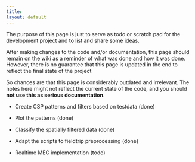 ```yaml
---
title:
layout: default
---
```


<div class="warning">
The purpose of this page is just to serve as todo or scratch pad for the development project and to list and share some ideas. 

After making changes to the code and/or documentation, this page should remain on the wiki as a reminder of what was done and how it was done. However, there is no guarantee that this page is updated in the end to reflect the final state of the project

So chances are that this page is considerably outdated and irrelevant. The notes here might not reflect the current state of the code, and you should **not use this as serious documentation**.
</div>

* Create CSP patterns and filters based on testdata (done)

* Plot the patterns (done)

* Classify the spatially filtered data (done)

* Adapt the scripts to fieldtrip preprocessing (done)

* Realtime MEG implementation (todo)

